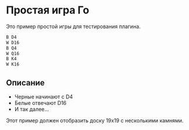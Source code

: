 # Простая игра Го

Это пример простой игры для тестирования плагина.

```go
B D4
W D16
B Q4
W Q16
B K4
W K16
```

## Описание

- Черные начинают с D4
- Белые отвечают D16
- И так далее...

Этот пример должен отобразить доску 19x19 с несколькими камнями.

